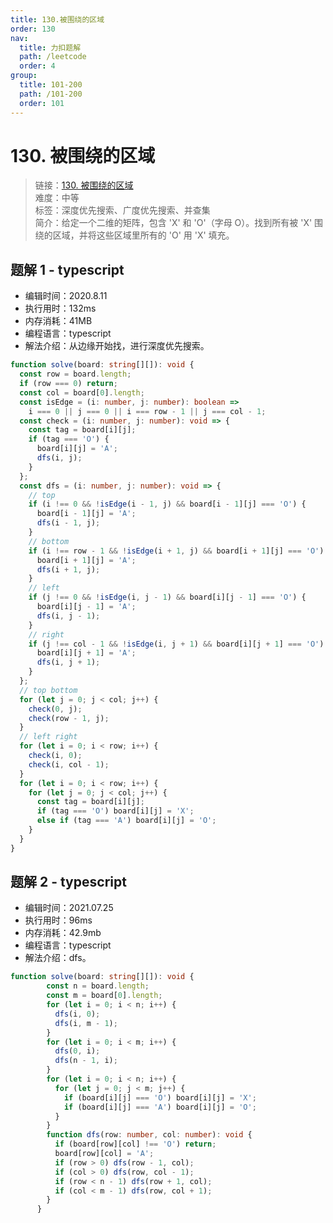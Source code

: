 ```yaml
---
title: 130.被围绕的区域
order: 130
nav:
  title: 力扣题解
  path: /leetcode
  order: 4
group:
  title: 101-200
  path: /101-200
  order: 101
---
```


# 130. 被围绕的区域

> 链接：[130. 被围绕的区域](https://leetcode-cn.com/problems/surrounded-regions/)  
> 难度：中等  
> 标签：深度优先搜索、广度优先搜索、并查集  
> 简介：给定一个二维的矩阵，包含 'X' 和 'O'（字母 O）。找到所有被 'X' 围绕的区域，并将这些区域里所有的 'O' 用 'X' 填充。

## 题解 1 - typescript

- 编辑时间：2020.8.11
- 执行用时：132ms
- 内存消耗：41MB
- 编程语言：typescript
- 解法介绍：从边缘开始找，进行深度优先搜索。

```typescript
function solve(board: string[][]): void {
  const row = board.length;
  if (row === 0) return;
  const col = board[0].length;
  const isEdge = (i: number, j: number): boolean =>
    i === 0 || j === 0 || i === row - 1 || j === col - 1;
  const check = (i: number, j: number): void => {
    const tag = board[i][j];
    if (tag === 'O') {
      board[i][j] = 'A';
      dfs(i, j);
    }
  };
  const dfs = (i: number, j: number): void => {
    // top
    if (i !== 0 && !isEdge(i - 1, j) && board[i - 1][j] === 'O') {
      board[i - 1][j] = 'A';
      dfs(i - 1, j);
    }
    // bottom
    if (i !== row - 1 && !isEdge(i + 1, j) && board[i + 1][j] === 'O') {
      board[i + 1][j] = 'A';
      dfs(i + 1, j);
    }
    // left
    if (j !== 0 && !isEdge(i, j - 1) && board[i][j - 1] === 'O') {
      board[i][j - 1] = 'A';
      dfs(i, j - 1);
    }
    // right
    if (j !== col - 1 && !isEdge(i, j + 1) && board[i][j + 1] === 'O') {
      board[i][j + 1] = 'A';
      dfs(i, j + 1);
    }
  };
  // top bottom
  for (let j = 0; j < col; j++) {
    check(0, j);
    check(row - 1, j);
  }
  // left right
  for (let i = 0; i < row; i++) {
    check(i, 0);
    check(i, col - 1);
  }
  for (let i = 0; i < row; i++) {
    for (let j = 0; j < col; j++) {
      const tag = board[i][j];
      if (tag === 'O') board[i][j] = 'X';
      else if (tag === 'A') board[i][j] = 'O';
    }
  }
}
```
## 题解 2 - typescript
- 编辑时间：2021.07.25
- 执行用时：96ms
- 内存消耗：42.9mb
- 编程语言：typescript
- 解法介绍：dfs。
```typescript
function solve(board: string[][]): void {
        const n = board.length;
        const m = board[0].length;
        for (let i = 0; i < n; i++) {
          dfs(i, 0);
          dfs(i, m - 1);
        }
        for (let i = 0; i < m; i++) {
          dfs(0, i);
          dfs(n - 1, i);
        }
        for (let i = 0; i < n; i++) {
          for (let j = 0; j < m; j++) {
            if (board[i][j] === 'O') board[i][j] = 'X';
            if (board[i][j] === 'A') board[i][j] = 'O';
          }
        }
        function dfs(row: number, col: number): void {
          if (board[row][col] !== 'O') return;
          board[row][col] = 'A';
          if (row > 0) dfs(row - 1, col);
          if (col > 0) dfs(row, col - 1);
          if (row < n - 1) dfs(row + 1, col);
          if (col < m - 1) dfs(row, col + 1);
        }
      }
```
